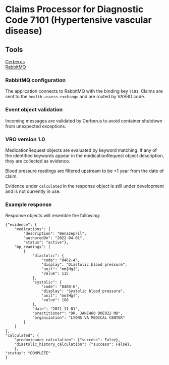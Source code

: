 # Claims Processor for Diagnostic Code 7101 (Hypertensive vascular disease)

## Tools
[Cerberus](https://docs.python-cerberus.org/en/stable/index.html)\
[RabbitMQ](https://www.rabbitmq.com/)

### RabbitMQ configuration
The application connects to RabbitMQ with the binding key `7101`. Claims are sent to the `health-assess-exchange` and are routed by VASRD code.

### Event object validation
Incoming messages are validated by Cerberus to avoid container shutdown from unexpected exceptions.

### VRO version 1.0

MedicationRequest objects are evaluated by keyword matching. If any of the identified keywords appear in the medicationRequest object description, they are collected as evidence.

Blood pressure readings are filtered upstream to be <1 year from the date of claim.

Evidence under `calculated` in the response object is still under development and is not currently in use.

### Example response

Response objects will resemble the following:

```
{"evidence": {
    "medications": {
        "description": "Benazepril",
        "authoredOn": "2022-04-01",
        "status": "active"},
    "bp_readings": [
        {
            "diastolic": {
                "code": "8462-4",
                "display": "Diastolic blood pressure",
                "unit": "mm[Hg]",
                "value": 115
            },
            "systolic": {
                "code": "8480-6",
                "display": "Systolic blood pressure",
                "unit": "mm[Hg]",
                "value": 180
            },
            "date": "2021-11-01",
            "practitioner": "DR. JANE460 DOE922 MD",
            "organization": "LYONS VA MEDICAL CENTER"
        }
    ]
},
"calculated": {
    "predominance_calculation": {"success": False},
    "diastolic_history_calculation": {"success": False},
    },
"status": "COMPLETE"
}
```
